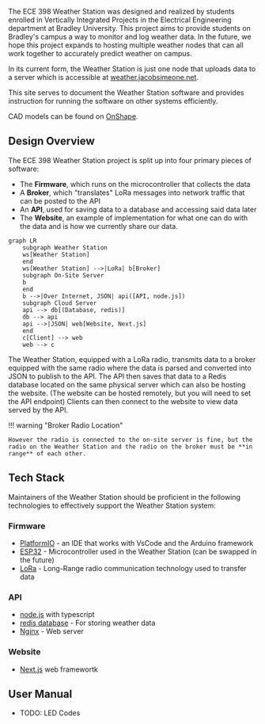 The ECE 398 Weather Station was designed and realized by students enrolled in Vertically Integrated Projects in the Electrical Engineering department at Bradley University. This project aims to provide students on Bradley's campus a way to monitor and log weather data. In the future, we hope this project expands to hosting multiple weather nodes that can all work together to accurately predict weather on campus.

In its current form, the Weather Station is just one node that uploads data to a server which is accessible at [weather.jacobsimeone.net](https://weather.jacobsimeone.net).

This site serves to document the Weather Station software and provides instruction for running the software on other systems efficiently.

CAD models can be found on [OnShape](https://cad.onshape.com/documents/38c15368c41f2224b0adceca/w/e0d05cb6b75a73d47582f798/e/6f88f03cdb676fd77e352c81?renderMode=0&uiState=679021283de53a2916d306de).

## Design Overview

The ECE 398 Weather Station project is split up into four primary pieces of software:

* The **Firmware**, which runs on the microcontroller that collects the data
* A **Broker**, which "translates" LoRa messages into network traffic that can be posted to the API
* An **API**, used for saving data to a database and accessing said data later
* The **Website**, an example of implementation for what one can do with the data and is how we currently share our data.

```mermaid
graph LR
    subgraph Weather Station
    ws[Weather Station]
    end
    ws[Weather Station] -->|LoRa| b[Broker]
    subgraph On-Site Server
    b
    end
    b -->|Over Internet, JSON| api([API, node.js])
    subgraph Cloud Server
    api --> db[(Database, redis)]
    db --> api
    api -->|JSON| web[Website, Next.js]
    end
    c[Client] --> web
    web --> c
```

The Weather Station, equipped with a LoRa radio, transmits data to a broker equipped with the same radio where the data is parsed and converted into JSON to publish to the API. The API then saves that data to a Redis database located on the same physical server which can also be hosting the website. (The website can be hosted remotely, but you will need to set the API endpoint) Clients can then connect to the website to view data served by the API.

!!! warning "Broker Radio Location"

    However the radio is connected to the on-site server is fine, but the radio on the Weather Station and the radio on the broker must be **in range** of each other.

## Tech Stack

Maintainers of the Weather Station should be proficient in the following technologies to effectively support the Weather Station system:

### Firmware

* [PlatformIO](https://platformio.org/) - an IDE that works with VsCode and the Arduino framework
* [ESP32](https://www.espressif.com/en/products/socs/esp32) - Microcontroller used in the Weather Station (can be swapped in the future)
* [LoRa](https://www.digikey.com/en/maker/tutorials/2016/introduction-to-lora-technology) - Long-Range radio communication technology used to transfer data

### API
* [node.js](https://nodejs.org/en) with typescript
* [redis database](https://redis.io/nosql/what-is-nosql/#What%20is%20Redis%20NoSQL?) - For storing weather data
* [Nginx](https://nginx.org/en/) - Web server

### Website
* [Next.js](https://nextjs.org/) web framewortk

## User Manual

* TODO: LED Codes